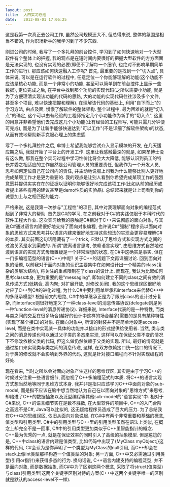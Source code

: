 ```yaml
---
layout: post
title:  大四实习总结
date:   2013-08-01 17:06:25
---
```


这是我第一次真正去公司工作, 虽然公司规模还大不, 但总得来说, 整体的氛围是相当不错的, 作为职场新手的我学习到了不少东西.

刚进公司的时候, 我写了一个多礼拜的前台控件, 学习到了如何快速地对一个大型软件有个整体上的把握, 我的观点是在短时间内要很好的把握大型软件的方方面面是无法实现的, 也没有实现的必要(即便不了解每一个细节, 也绝对不影响早期简单工作的进行). 那应该如何快速融入工作呢? 首先, 最重要的是找到一个"切入点", 具体来说, 可以是在运行软件的过程中, 任意定位一个你能够理解的功能(这个功能不应该是核心功能, 而是一个非常小的功能, 甚至可以简单到在前台控件上显示一些数据), 定位完成之后, 在平台中找到那个功能的实现代码(之所以需要小功能, 就是为了方便理清实现该功能的代码的思路, 大的功能的实现代码往往涉及多个文件, 甚至多个项目, 难以快速把握和理解). 在理解该代码的基础上, 利用"自下而上"的学习方法, 由点及面, 慢慢了解软件的整体架构. 整个过程中, 最为困难的就是"切入点"的确定, 这个可以由有经验的工程师指定几个小功能作为新手的"切入点", 这里的用意并非希望他们去完成这几个小功能(让有经验的工程师写, 可能只需几分钟便可完成), 而是为了让新手能够快速达到"可以工作"(不是详细了解软件架构)的状态, 从而有效地帮助新手克服心理上的焦虑感.

写了一个多礼拜控件之后, 牟博士希望我能够尝试介入显示模块的开发, 在几天适应期之后, 我就开始了平台上的开发工作. 这里让我感触最深的就是, 如果牟博士没有这么做, 那我在整个实习过程中学习性价比将会大大降低, 能够认识到员工的特长并委之相适应的工作自然是公司管理人员的重要责任, 但我作为一个开发人员, 思考如何定位自己在公司内的责任, 并主动地说服上司我为什么能够比别人更好地完成某项工作才是更为重要的. 我的观点是让别人看到你希望完成某项工作的强烈意愿并提供实实在在的证据以证明你能够很好地完成该项工作(比如从前的经历或者提出某些有用的建议甚至是demo性质的实验品). 总结起来就是让上司看到你的诚意加上与之相匹配的能力.

严格来说, 这是我第一次参与"工程性"的项目, 其中对我理解面向对象的编程范式起到了非常大的帮助. 首先是C#的学习, 在之前我对于C#的实践仅限于本科时代的软件工程大作业. 这次实习给我的感触是C#相对于C++来说彻底的面向对象, 与其说C#通过语言内建很好地支持了面向对象编程, 也许说C#"强制"程序员以面向对象的思维方式来思考并以语言内建来很好地支持这些想法的实现会更容易理解C#的本质. 其实前面这句话隐藏有了一个trick, 它默认了思维方式和实现方式之间的过渡关系是水到渠成的. 所谓"脱离语言思考, 依赖语言实现", 由思维方式自然地过渡到语言的实现方式毋庸置疑是一个非常理想的状态, 在C#中这确实是事实, 但在一门多编程范型的语言(C++)中呢? 关于C++的话题下文再详细讨论. 回到面向对象的话题, 以前我对于面向对象的认识主要集中在如何设计出一个精美的class(复杂的类层次结构), 将关注的重点限制在了class的设计上. 而现在, 我认为比起如何思考class本身, 更为重要的是"messaging", 即如何建立不同的class之间有效的消息传递方式(低耦合, 高内聚; 对扩展开放, 对修改关闭). 我的这个思维误区很好地对应了C++到C#的进化过程, 为什么C#中要利用单继承和interface来代替C++中的多继承模型? 根据前文的思路, C#中的单继承正是为了限制class的设计过分复杂, 而interface则很好地定义了一种class-level的消息传递协议(delegate则是另一种function-level的消息传递协议). 详细来说, Interface代表的是一种特性, 而类与类之间的交互在很多场合(越好的设计中这样的场合越多)需要的是具有某种特性(实现了某个接口)的对象. 在面向对象中, 所谓的封装并不是简单地设定access-level, 而是在类中实现某一具体的功能并以接口的形式提供给使用者. 当然, 类与类之间的消息传递也可以通过父子类的多态来实现, 这样可以在保证父类不变的情况下不修改依赖父类的代码, 但这么做仍然依赖于父类的实现. 所以, 最好的情况就是通过接口来实现类与类之间的消息传递, 这样, 在双方依赖接口统一接口的情况下, 对于类的修改就不会影响到外界的代码, 这就是针对接口编程而不针对实现编程的好处.

现在看来, 当时之所以会对面向对象产生这样的思维误区, 其实是由于学习C++的时候过分注重一些语言细节, 而忽视了C++多编程范式的本质. 将C++的语言实现方式想当然地等同于思维方式本身. 我并非是指只应该学习C++中面向对象的sub-model, 而是指不应该在脑中想当然地认为自己在以面向对象的"思维方式"来思考, 却陷进了C++的数据抽象以及泛型编程等其他sub-model的"语言实现"中. 相对于C#来说, C++的语言细节实在是数不胜数, 在大型软件的项目中, C++的入门台阶之高远不是C#, Java可以比拟的, 这无疑给程序员造成了巨大的压力. 为了总结我在C++中的思维误区, 依旧从面向对象说起. 在C#中有两个非常重要和基础的概念, 值类型和引用类型. C#中的引用类型与C++里的引用类型虽然在语法上类似, 在概念上却完全不是一回事, C#中的引用类型更加类似于C++里智能指针的概念. C++最为优秀的一点, 就是在保证效率的同时引入了高级的抽象模型. 但是尴尬的是, C++中class的语言内建是值类型, 比如代码中出现了{MyClass myObject;}这样的代码, C#会认为是你声明了一个类型为MyClass的null引用, 而C++却会在stack上像int类型那样构造一个值类型的对象; 另一方面, C++中又必需通过引用类型(引用or指针)来获得多态的行为. 换句话说, C++语言内建支持的编程泛型, 并不是面向对象, 而是数据抽象, 而C#中为了区别这两个概念, 采取了将struct(值类型)与class(引用类型)这两个关键字区别对待的方案(C++中这两个关键字唯一的区别就是默认的access-level不一样).